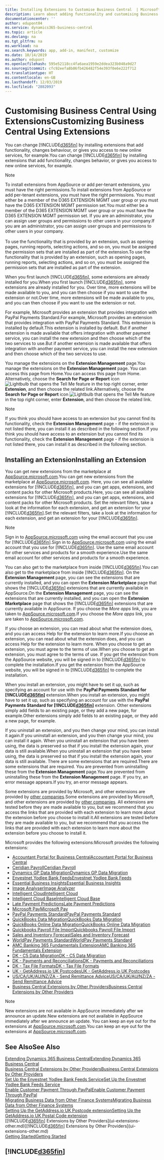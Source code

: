 ```yaml
---
title: Installing Extensions to Customise Business Central  | Microsoft Docs
description: Learn about adding functionality and customising Business Central  by installing extensions.
documentationcenter: ''
author: edupont04
ms.service: dynamics365-business-central
ms.topic: article
ms.devlang: na
ms.tgt_pltfrm: na
ms.workload: na
ms.search.keywords: app, add-in, manifest, customize
ms.date: 10/14/2019
ms.author: edupont
ms.openlocfilehash: 595e52118cc4fa6aea1959e2ddea323b048a9d27
ms.sourcegitcommit: cfc92eefa8b06fb426482f54e393f0e6e222f712
ms.translationtype: HT
ms.contentlocale: en-GB
ms.lasthandoff: 12/03/2019
ms.locfileid: "2882093"
---
```

# <a name="customizing-business-central-using-extensions"></a><span data-ttu-id="a530b-103">Customising Business Central Using Extensions</span><span class="sxs-lookup"><span data-stu-id="a530b-103">Customizing Business Central Using Extensions</span></span>
<span data-ttu-id="a530b-104">You can change [!INCLUDE[d365fin](includes/d365fin_md.md)] by installing extensions that add functionality, changes behaviour, or gives you access to new online services, for example.</span><span class="sxs-lookup"><span data-stu-id="a530b-104">You can change [!INCLUDE[d365fin](includes/d365fin_md.md)] by installing extensions that add functionality, changes behavior, or gives you access to new online services, for example.</span></span>

> [!NOTE]
> <span data-ttu-id="a530b-105">To install extensions from AppSource or add per-tenant extensions, you must have the right permissions.</span><span class="sxs-lookup"><span data-stu-id="a530b-105">To install extensions from AppSource or add per-tenant extensions, you must have the right permissions.</span></span> <span data-ttu-id="a530b-106">You must either be a member of the D365 EXTENSION MGMT user group or you must have the D365 EXTENSION MGMT permission set.</span><span class="sxs-lookup"><span data-stu-id="a530b-106">You must either be a member of the D365 EXTENSION MGMT user group or you must have the D365 EXTENSION MGMT permission set.</span></span> <span data-ttu-id="a530b-107">If you are an administrator, you can assign user groups and permissions to other users in your company.</span><span class="sxs-lookup"><span data-stu-id="a530b-107">If you are an administrator, you can assign user groups and permissions to other users in your company.</span></span><br /><br />
<span data-ttu-id="a530b-108">To use the functionality that is provided by an extension, such as opening pages, running reports, selecting actions, and so on, you must be assigned the permission sets that are installed as part of the extension.</span><span class="sxs-lookup"><span data-stu-id="a530b-108">To use the functionality that is provided by an extension, such as opening pages, running reports, selecting actions, and so on, you must be assigned the permission sets that are installed as part of the extension.</span></span>

<span data-ttu-id="a530b-109">When you first launch [!INCLUDE[d365fin](includes/d365fin_md.md)], some extensions are already installed for you.</span><span class="sxs-lookup"><span data-stu-id="a530b-109">When you first launch [!INCLUDE[d365fin](includes/d365fin_md.md)], some extensions are already installed for you.</span></span> <span data-ttu-id="a530b-110">Over time, more extensions will be made available to you, and you can then choose if you want to use the extension or not.</span><span class="sxs-lookup"><span data-stu-id="a530b-110">Over time, more extensions will be made available to you, and you can then choose if you want to use the extension or not.</span></span>

<span data-ttu-id="a530b-111">For example, Microsoft provides an extension that provides integration with PayPal Payments Standard.</span><span class="sxs-lookup"><span data-stu-id="a530b-111">For example, Microsoft provides an extension that provides integration with PayPal Payments Standard.</span></span> <span data-ttu-id="a530b-112">This extension is installed by default.</span><span class="sxs-lookup"><span data-stu-id="a530b-112">This extension is installed by default.</span></span>
<span data-ttu-id="a530b-113">But if another extension is made available that offers integration with another payment service, you can install the new extension and then choose which of the two services to use.</span><span class="sxs-lookup"><span data-stu-id="a530b-113">But if another extension is made available that offers integration with another payment service, you can install the new extension and then choose which of the two services to use.</span></span>  

<span data-ttu-id="a530b-114">You manage the extensions on the **Extension Management** page.</span><span class="sxs-lookup"><span data-stu-id="a530b-114">You manage the extensions on the **Extension Management** page.</span></span> <span data-ttu-id="a530b-115">You can access this page from Home.</span><span class="sxs-lookup"><span data-stu-id="a530b-115">You can access this page from Home.</span></span> <span data-ttu-id="a530b-116">Alternatively, choose the **Search for Page or Report** icon ![Lightbulb that opens the Tell Me feature](media/ui-search/search_small.png "Tell me what you want to do") in the top right corner, enter **Extension**, and then choose the related link.</span><span class="sxs-lookup"><span data-stu-id="a530b-116">Alternatively, choose the **Search for Page or Report** icon ![Lightbulb that opens the Tell Me feature](media/ui-search/search_small.png "Tell me what you want to do") in the top right corner, enter **Extension**, and then choose the related link.</span></span>  

> [!NOTE]  
>   <span data-ttu-id="a530b-117">If you think you should have access to an extension but you cannot find its functionality, check the **Extension Management** page - if the extension is not listed there, you can install it as described in the following section.</span><span class="sxs-lookup"><span data-stu-id="a530b-117">If you think you should have access to an extension but you cannot find its functionality, check the **Extension Management** page - if the extension is not listed there, you can install it as described in the following section.</span></span>  

## <a name="installing-an-extension"></a><span data-ttu-id="a530b-118">Installing an Extension</span><span class="sxs-lookup"><span data-stu-id="a530b-118">Installing an Extension</span></span>
<span data-ttu-id="a530b-119">You can get new extensions from the marketplace at [AppSource.microsoft.com](https://appsource.microsoft.com/marketplace/apps?product=dynamics-365%3Bdynamics-365-business-central&page=1).</span><span class="sxs-lookup"><span data-stu-id="a530b-119">You can get new extensions from the marketplace at [AppSource.microsoft.com](https://appsource.microsoft.com/marketplace/apps?product=dynamics-365%3Bdynamics-365-business-central&page=1).</span></span> <span data-ttu-id="a530b-120">Here, you can see all available extensions for [!INCLUDE[d365fin](includes/d365fin_md.md)], and you can get apps, extensions, and content packs for other Microsoft products.</span><span class="sxs-lookup"><span data-stu-id="a530b-120">Here, you can see all available extensions for [!INCLUDE[d365fin](includes/d365fin_md.md)], and you can get apps, extensions, and content packs for other Microsoft products.</span></span> <span data-ttu-id="a530b-121">Set the relevant filters, take a look at the information for each extension, and get an extension for your [!INCLUDE[d365fin](includes/d365fin_md.md)].</span><span class="sxs-lookup"><span data-stu-id="a530b-121">Set the relevant filters, take a look at the information for each extension, and get an extension for your [!INCLUDE[d365fin](includes/d365fin_md.md)].</span></span>  
> [!NOTE]  
>   <span data-ttu-id="a530b-122">Sign in to [AppSource.microsoft.com](https://appsource.microsoft.com/) using the email account that you use for [!INCLUDE[d365fin](includes/d365fin_md.md)].</span><span class="sxs-lookup"><span data-stu-id="a530b-122">Sign in to [AppSource.microsoft.com](https://appsource.microsoft.com/) using the email account that you use for [!INCLUDE[d365fin](includes/d365fin_md.md)].</span></span> <span data-ttu-id="a530b-123">Use the same email account for other services and products for a smooth experience.</span><span class="sxs-lookup"><span data-stu-id="a530b-123">Use the same email account for other services and products for a smooth experience.</span></span>  

<span data-ttu-id="a530b-124">You can also get to the marketplace from inside [!INCLUDE[d365fin](includes/d365fin_md.md)].</span><span class="sxs-lookup"><span data-stu-id="a530b-124">You can also get to the marketplace from inside [!INCLUDE[d365fin](includes/d365fin_md.md)].</span></span> <span data-ttu-id="a530b-125">On the **Extension Management** page, you can see the extensions that are currently installed, and you can open the **Extension Marketplace** page that shows the [!INCLUDE[d365fin](includes/d365fin_md.md)] extensions that are currently available in AppSource.</span><span class="sxs-lookup"><span data-stu-id="a530b-125">On the **Extension Management** page, you can see the extensions that are currently installed, and you can open the **Extension Marketplace** page that shows the [!INCLUDE[d365fin](includes/d365fin_md.md)] extensions that are currently available in AppSource.</span></span> <span data-ttu-id="a530b-126">If you choose the *More apps* link, you are taken to [AppSource.microsoft.com](https://appsource.microsoft.com/marketplace/apps?product=dynamics-365%3Bdynamics-365-business-central&page=1).</span><span class="sxs-lookup"><span data-stu-id="a530b-126">If you choose the *More apps* link, you are taken to [AppSource.microsoft.com](https://appsource.microsoft.com/marketplace/apps?product=dynamics-365%3Bdynamics-365-business-central&page=1).</span></span>  

<span data-ttu-id="a530b-127">If you choose an extension, you can read about what the extension does, and you can access Help for the extension to learn more.</span><span class="sxs-lookup"><span data-stu-id="a530b-127">If you choose an extension, you can read about what the extension does, and you can access Help for the extension to learn more.</span></span> <span data-ttu-id="a530b-128">When you choose to get an extension, you must agree to the terms of use.</span><span class="sxs-lookup"><span data-stu-id="a530b-128">When you choose to get an extension, you must agree to the terms of use.</span></span> <span data-ttu-id="a530b-129">If you get the extension from the AppSource website, you will be signed in to [!INCLUDE[d365fin](includes/d365fin_md.md)] to complete the installation.</span><span class="sxs-lookup"><span data-stu-id="a530b-129">If you get the extension from the AppSource website, you will be signed in to [!INCLUDE[d365fin](includes/d365fin_md.md)] to complete the installation.</span></span>  

<span data-ttu-id="a530b-130">When you install an extension, you might have to set it up, such as specifying an account for use with the **PayPal Payments Standard for [!INCLUDE[d365fin](includes/d365fin_md.md)]** extension.</span><span class="sxs-lookup"><span data-stu-id="a530b-130">When you install an extension, you might have to set it up, such as specifying an account for use with the **PayPal Payments Standard for [!INCLUDE[d365fin](includes/d365fin_md.md)]** extension.</span></span>
<span data-ttu-id="a530b-131">Other extensions simply add fields to an existing page, or they add a new page, for example.</span><span class="sxs-lookup"><span data-stu-id="a530b-131">Other extensions simply add fields to an existing page, or they add a new page, for example.</span></span>   

<span data-ttu-id="a530b-132">If you uninstall an extension, and you then change your mind, you can install it again.</span><span class="sxs-lookup"><span data-stu-id="a530b-132">If you uninstall an extension, and you then change your mind, you can install it again.</span></span> <span data-ttu-id="a530b-133">When you uninstall an extension that you have been using, the data is preserved so that if you install the extension again, your data is still available.</span><span class="sxs-lookup"><span data-stu-id="a530b-133">When you uninstall an extension that you have been using, the data is preserved so that if you install the extension again, your data is still available.</span></span> <span data-ttu-id="a530b-134">There are some extensions that are required.</span><span class="sxs-lookup"><span data-stu-id="a530b-134">There are some extensions that are required.</span></span> <span data-ttu-id="a530b-135">You are prevented from uninstalling these from the **Extension Management** page.</span><span class="sxs-lookup"><span data-stu-id="a530b-135">You are prevented from uninstalling these from the **Extension Management** page.</span></span> <span data-ttu-id="a530b-136">If you try, an error message appears.</span><span class="sxs-lookup"><span data-stu-id="a530b-136">If you try, an error message appears.</span></span>  

<span data-ttu-id="a530b-137">Some extensions are provided by Microsoft, and other extensions are provided by [other companies](ui-extensions-other.md).</span><span class="sxs-lookup"><span data-stu-id="a530b-137">Some extensions are provided by Microsoft, and other extensions are provided by [other companies](ui-extensions-other.md).</span></span> <span data-ttu-id="a530b-138">All extensions are tested before they are made available to you, but we recommend that you access the links that are provided with each extension to learn more about the extension before you choose to install it.</span><span class="sxs-lookup"><span data-stu-id="a530b-138">All extensions are tested before they are made available to you, but we recommend that you access the links that are provided with each extension to learn more about the extension before you choose to install it.</span></span>  

<span data-ttu-id="a530b-139">Microsoft provides the following extensions:</span><span class="sxs-lookup"><span data-stu-id="a530b-139">Microsoft provides the following extensions:</span></span>  

* [<span data-ttu-id="a530b-140">Accountant Portal for Business Central</span><span class="sxs-lookup"><span data-stu-id="a530b-140">Accountant Portal for Business Central</span></span>](ui-extensions-accountant-portal.md)
* [<span data-ttu-id="a530b-141">Ceridian Payroll</span><span class="sxs-lookup"><span data-stu-id="a530b-141">Ceridian Payroll</span></span>](ui-extensions-ceridian-payroll.md)
* [<span data-ttu-id="a530b-142">Dynamics GP Data Migration</span><span class="sxs-lookup"><span data-stu-id="a530b-142">Dynamics GP Data Migration</span></span>](ui-extensions-dynamicsgp-data-migration.md)
* [<span data-ttu-id="a530b-143">Envestnet Yodlee Bank Feeds</span><span class="sxs-lookup"><span data-stu-id="a530b-143">Envestnet Yodlee Bank Feeds</span></span>](ui-extensions-yodlee-bank-feeds.md)
* [<span data-ttu-id="a530b-144">Essential Business Insights</span><span class="sxs-lookup"><span data-stu-id="a530b-144">Essential Business Insights</span></span>](ui-extensions-essential-business-insights.md)
* [<span data-ttu-id="a530b-145">Image Analyser</span><span class="sxs-lookup"><span data-stu-id="a530b-145">Image Analyzer</span></span>](ui-extensions-image-analyzer.md)
* [<span data-ttu-id="a530b-146">Intelligent Cloud</span><span class="sxs-lookup"><span data-stu-id="a530b-146">Intelligent Cloud</span></span>](ui-extensions-data-replication.md)
* [<span data-ttu-id="a530b-147">Intelligent Cloud Base</span><span class="sxs-lookup"><span data-stu-id="a530b-147">Intelligent Cloud Base</span></span>](ui-extensions-intelligent-cloud.md)
* [<span data-ttu-id="a530b-148">Late Payment Predictions</span><span class="sxs-lookup"><span data-stu-id="a530b-148">Late Payment Predictions</span></span>](ui-extensions-late-payment-prediction.md)
* [<span data-ttu-id="a530b-149">Microsoft Pay</span><span class="sxs-lookup"><span data-stu-id="a530b-149">Microsoft Pay</span></span>](ui-extensions-microsoft-pay-payments.md)
* [<span data-ttu-id="a530b-150">PayPal Payments Standard</span><span class="sxs-lookup"><span data-stu-id="a530b-150">PayPal Payments Standard</span></span>](ui-extensions-paypal-payments-standard.md)
* [<span data-ttu-id="a530b-151">QuickBooks Data Migration</span><span class="sxs-lookup"><span data-stu-id="a530b-151">QuickBooks Data Migration</span></span>](ui-extensions-quickbooks-data-migration.md)
* [<span data-ttu-id="a530b-152">QuickBooks Online Data Migration</span><span class="sxs-lookup"><span data-stu-id="a530b-152">QuickBooks Online Data Migration</span></span>](ui-extensions-quickbooks-online-data-migration.md)
* [<span data-ttu-id="a530b-153">Quickbooks Payroll File Import</span><span class="sxs-lookup"><span data-stu-id="a530b-153">Quickbooks Payroll File Import</span></span>](ui-extensions-quickbooks-payroll.md)
* [<span data-ttu-id="a530b-154">Sales and Inventory Forecast</span><span class="sxs-lookup"><span data-stu-id="a530b-154">Sales and Inventory Forecast</span></span>](ui-extensions-sales-forecast.md)
* [<span data-ttu-id="a530b-155">WorldPay Payments Standard</span><span class="sxs-lookup"><span data-stu-id="a530b-155">WorldPay Payments Standard</span></span>](ui-extensions-worldpay-payments-standard.md)
* [<span data-ttu-id="a530b-156">AMC Banking 365 Fundamentals Extension</span><span class="sxs-lookup"><span data-stu-id="a530b-156">AMC Banking 365 Fundamentals Extension</span></span>](ui-extensions-amc-banking.md)
* [<span data-ttu-id="a530b-157">DK - C5 Data Migration</span><span class="sxs-lookup"><span data-stu-id="a530b-157">DK - C5 Data Migration</span></span>](ui-extensions-c5-data-migration.md)
* [<span data-ttu-id="a530b-158">DK - Payments and Reconciliations</span><span class="sxs-lookup"><span data-stu-id="a530b-158">DK - Payments and Reconciliations</span></span>](ui-extensions-payments-reconciliation-formats-dk.md)
* [<span data-ttu-id="a530b-159">DK - Tax File Formats</span><span class="sxs-lookup"><span data-stu-id="a530b-159">DK - Tax File Formats</span></span>](ui-extensions-tax-file-formats-dk.md)
* [<span data-ttu-id="a530b-160">UK - GetAddress.io UK Postcodes</span><span class="sxs-lookup"><span data-stu-id="a530b-160">UK - GetAddress.io UK Postcodes</span></span>](ui-extensions-getaddressio.md)
* [<span data-ttu-id="a530b-161">US/CA/UK/AU/NZ/ZA - Send Remittance Advice</span><span class="sxs-lookup"><span data-stu-id="a530b-161">US/CA/UK/AU/NZ/ZA - Send Remittance Advice</span></span>](ui-extensions-send-remittance-advice.md)
* [<span data-ttu-id="a530b-162">Business Central Extensions by Other Providers</span><span class="sxs-lookup"><span data-stu-id="a530b-162">Business Central Extensions by Other Providers</span></span>](ui-extensions-other.md)

> [!NOTE]  
>  <span data-ttu-id="a530b-163">New extensions are not available in AppSource immediately after we announce an update.</span><span class="sxs-lookup"><span data-stu-id="a530b-163">New extensions are not available in AppSource immediately after we announce an update.</span></span> <span data-ttu-id="a530b-164">You can keep an eye out for the extensions at [AppSource.microsoft.com](https://appsource.microsoft.com/marketplace/apps?product=dynamics-365%3Bdynamics-365-business-central&page=1).</span><span class="sxs-lookup"><span data-stu-id="a530b-164">You can keep an eye out for the extensions at [AppSource.microsoft.com](https://appsource.microsoft.com/marketplace/apps?product=dynamics-365%3Bdynamics-365-business-central&page=1).</span></span>

## <a name="see-also"></a><span data-ttu-id="a530b-165">See Also</span><span class="sxs-lookup"><span data-stu-id="a530b-165">See Also</span></span>
[<span data-ttu-id="a530b-166">Extending Dynamics 365 Business Central</span><span class="sxs-lookup"><span data-stu-id="a530b-166">Extending Dynamics 365 Business Central</span></span>](about-develop-extensions.md)  
[<span data-ttu-id="a530b-167">Business Central Extensions by Other Providers</span><span class="sxs-lookup"><span data-stu-id="a530b-167">Business Central Extensions by Other Providers</span></span>](ui-extensions-other.md)  
[<span data-ttu-id="a530b-168">Set Up the Envestnet Yodlee Bank Feeds Service</span><span class="sxs-lookup"><span data-stu-id="a530b-168">Set Up the Envestnet Yodlee Bank Feeds Service</span></span>](bank-how-setup-bank-statement-service.md)  
[<span data-ttu-id="a530b-169">Enable Customer Payment Through PayPal</span><span class="sxs-lookup"><span data-stu-id="a530b-169">Enable Customer Payment Through PayPal</span></span>](sales-how-enable-payment-service-extensions.md)  
[<span data-ttu-id="a530b-170">Migrating Business Data from Other Finance Systems</span><span class="sxs-lookup"><span data-stu-id="a530b-170">Migrating Business Data from Other Finance Systems</span></span>](across-import-data-configuration-packages.md)  
[<span data-ttu-id="a530b-171">Setting Up the GetAddress.io UK Postcode extension</span><span class="sxs-lookup"><span data-stu-id="a530b-171">Setting Up the GetAddress.io UK Postal Code extension</span></span>](LocalFunctionality/UnitedKingdom/uk-setup-postal-code-service.md)  
<span data-ttu-id="a530b-172">[[!INCLUDE[d365fin](includes/d365fin_md.md)] Extensions by Other Providers](ui-extensions-other.md)</span><span class="sxs-lookup"><span data-stu-id="a530b-172">[[!INCLUDE[d365fin](includes/d365fin_md.md)] Extensions by Other Providers](ui-extensions-other.md)</span></span>  
[<span data-ttu-id="a530b-173">Getting Started</span><span class="sxs-lookup"><span data-stu-id="a530b-173">Getting Started</span></span>](product-get-started.md)  

## [!INCLUDE[d365fin](includes/free_trial_md.md)]  
